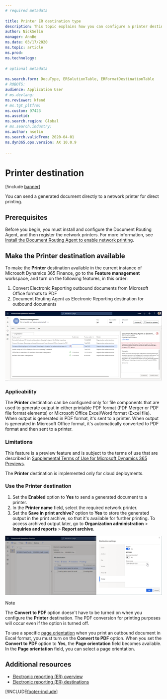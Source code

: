 ```yaml
---
# required metadata

title: Printer ER destination type
description: This topic explains how you can configure a printer destination for each FOLDER or FILE component of an Electronic reporting (ER) format. 
author: NickSelin
manager: AnnBe
ms.date: 03/17/2020
ms.topic: article
ms.prod: 
ms.technology: 

# optional metadata

ms.search.form: DocuType, ERSolutionTable, ERFormatDestinationTable
# ROBOTS: 
audience: Application User
# ms.devlang: 
ms.reviewer: kfend
# ms.tgt_pltfrm: 
ms.custom: 97423
ms.assetid: 
ms.search.region: Global
# ms.search.industry: 
ms.author: nselin
ms.search.validFrom: 2020-04-01
ms.dyn365.ops.version: AX 10.0.9

---
```


# <a name="PrinterDestinationType"></a>Printer destination

[!include [banner](../includes/banner.md)]

You can send a generated document directly to a network printer for direct printing.

## Prerequisites

Before you begin, you must install and configure the Document Routing Agent, and then register the network printers. For more information, see [Install the Document Routing Agent to enable network printing](https://docs.microsoft.com/dynamics365/fin-ops-core/dev-itpro/analytics/install-document-routing-agent).

## Make the Printer destination available

To make the **Printer** destination available in the current instance of Microsoft Dynamics 365 Finance, go to the **Feature management** workspace, and turn on the following features, in this order:

1. Convert Electronic Reporting outbound documents from Microsoft Office formats to PDF
2. Document Routing Agent as Electronic Reporting destination for outbound documents

[![Turning on the ER printer destination feature in Feature management](./media/ER_Destinations-EnablePrinterDestinationFeature.png)](./media/ER_Destinations-EnablePrinterDestinationFeature.png)

### Applicability

The **Printer** destination can be configured only for file components that are used to generate output in either printable PDF format (PDF Merger or PDF file format elements) or Microsoft Office Excel/Word format (Excel file). When output is generated in PDF format, it's sent to a printer. When output is generated in Microsoft Office format, it's automatically converted to PDF format and then sent to a printer.

### Limitations

This feature is a preview feature and is subject to the terms of use that are described in [Supplemental Terms of Use for Microsoft Dynamics 365 Previews](https://go.microsoft.com/fwlink/?linkid=2105274).

The **Printer** destination is implemented only for cloud deployments.

### Use the Printer destination

1. Set the **Enabled** option to **Yes** to send a generated document to a printer.
2. In the **Printer name** field, select the required network printer.
3. Set the **Save in print archive?** option to **Yes** to store the generated output in the print archive, so that it's available for further printing. To access archived output later, go to **Organization administration** \> **Inquiries and reports** \> **Report archive**.

[![Using the Printer destination](./media/ER_Destinations-PrinterDestination.png)](./media/ER_Destinations-PrinterDestination.png)

> [!NOTE]
> The **Convert to PDF** option doesn't have to be turned on when you configure the **Printer** destination. The PDF conversion for printing purposes will occur even if the option is turned off.

To use a specific [page orientation](electronic-reporting-destinations.md#SelectPdfPageOrientation) when you print an outbound document in Excel format, you must turn on the **Convert to PDF** option. When you set the **Convert to PDF** option to **Yes**, the **Page orientation** field becomes available. In the **Page orientation** field, you can select a page orientation.

## Additional resources

- [Electronic reporting (ER) overview](general-electronic-reporting.md)
- [Electronic reporting (ER) destinations](electronic-reporting-destinations.md)


[!INCLUDE[footer-include](../../../includes/footer-banner.md)]